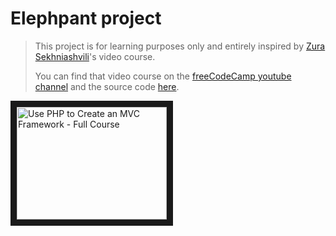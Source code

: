 # Elephpant project

> This project is for learning purposes only and entirely inspired by [Zura Sekhniashvili](https://www.youtube.com/thecodeholic)'s video course.
>
> You can find that video course on the [freeCodeCamp youtube channel](https://www.youtube.com/watch?v=6ERdu4k62wI) and the source code [here](https://github.com/thecodeholic/php-mvc-framework).

<a href="http://www.youtube.com/watch?feature=player_embedded&v=6ERdu4k62wI
" target="_blank"><img src="http://img.youtube.com/vi/6ERdu4k62wI/0.jpg" alt="Use PHP to Create an MVC Framework - Full Course" width="240" height="180" border="10" /></a>
